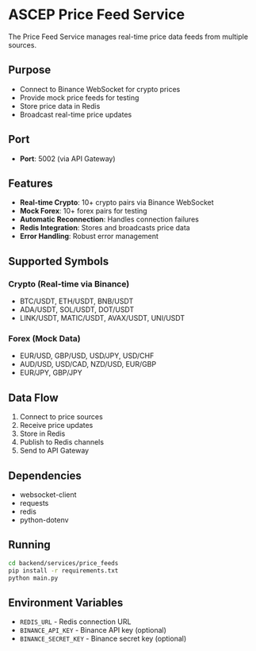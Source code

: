 # ASCEP Price Feed Service

The Price Feed Service manages real-time price data feeds from multiple sources.

## Purpose
- Connect to Binance WebSocket for crypto prices
- Provide mock price feeds for testing
- Store price data in Redis
- Broadcast real-time price updates

## Port
- **Port**: 5002 (via API Gateway)

## Features
- **Real-time Crypto**: 10+ crypto pairs via Binance WebSocket
- **Mock Forex**: 10+ forex pairs for testing
- **Automatic Reconnection**: Handles connection failures
- **Redis Integration**: Stores and broadcasts price data
- **Error Handling**: Robust error management

## Supported Symbols

### Crypto (Real-time via Binance)
- BTC/USDT, ETH/USDT, BNB/USDT
- ADA/USDT, SOL/USDT, DOT/USDT
- LINK/USDT, MATIC/USDT, AVAX/USDT, UNI/USDT

### Forex (Mock Data)
- EUR/USD, GBP/USD, USD/JPY, USD/CHF
- AUD/USD, USD/CAD, NZD/USD, EUR/GBP
- EUR/JPY, GBP/JPY

## Data Flow
1. Connect to price sources
2. Receive price updates
3. Store in Redis
4. Publish to Redis channels
5. Send to API Gateway

## Dependencies
- websocket-client
- requests
- redis
- python-dotenv

## Running
```bash
cd backend/services/price_feeds
pip install -r requirements.txt
python main.py
```

## Environment Variables
- `REDIS_URL` - Redis connection URL
- `BINANCE_API_KEY` - Binance API key (optional)
- `BINANCE_SECRET_KEY` - Binance secret key (optional) 